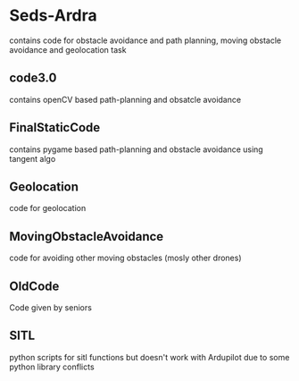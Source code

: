# Seds-Ardra
contains code for obstacle avoidance and path planning, moving obstacle avoidance and geolocation task

## code3.0
contains openCV based path-planning and obsatcle avoidance 
## FinalStaticCode
contains pygame based path-planning and obstacle avoidance using tangent algo
## Geolocation
code for geolocation
## MovingObstacleAvoidance
code for avoiding other moving obstacles (mosly other drones)
## OldCode
Code given by seniors
## SITL
python scripts for sitl functions but doesn't work with Ardupilot due to some python library conflicts

